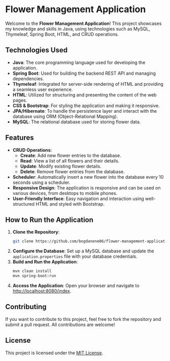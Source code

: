 # Flower Management Application

Welcome to the **Flower Management Application**! This project showcases my knowledge and skills in Java, using technologies such as MySQL, Thymeleaf, Spring Boot, HTML, and CRUD operations.

## Technologies Used
- **Java**: The core programming language used for developing the application.
- **Spring Boot**: Used for building the backend REST API and managing dependencies.
- **Thymeleaf**: Integrated for server-side rendering of HTML and providing a seamless user experience.
- **HTML**: Utilized for structuring and presenting the content of the web pages.
- **CSS & Bootstrap**: For styling the application and making it responsive.
- **JPA/Hibernate**: To handle the persistence layer and interact with the database using ORM (Object-Relational Mapping).
- **MySQL**: The relational database used for storing flower data.

## Features
- **CRUD Operations**:
  - **Create**: Add new flower entries to the database.
  - **Read**: View a list of all flowers and their details.
  - **Update**: Modify existing flower details.
  - **Delete**: Remove flower entries from the database.
- **Scheduler**: Automatically insert a new flower into the database every 10 seconds using a scheduler.
- **Responsive Design**: The application is responsive and can be used on various devices, from desktops to mobile phones.
- **User-Friendly Interface**: Easy navigation and interaction using well-structured HTML and styled with Bootstrap.

## How to Run the Application
1. **Clone the Repository**:
    ```bash
    git clone https://github.com/bogdanene06/flower-management-application.git
    ```
2. **Configure the Database**:
    Set up a MySQL database and update the `application.properties` file with your database credentials.
3. **Build and Run the Application**:
    ```bash
    mvn clean install
    mvn spring-boot:run
    ```
4. **Access the Application**:
    Open your browser and navigate to [http://localhost:8080/index](http://localhost:8080/index).

## Contributing
If you want to contribute to this project, feel free to fork the repository and submit a pull request. All contributions are welcome!

## License
This project is licensed under the [MIT License](https://opensource.org/licenses/MIT).
